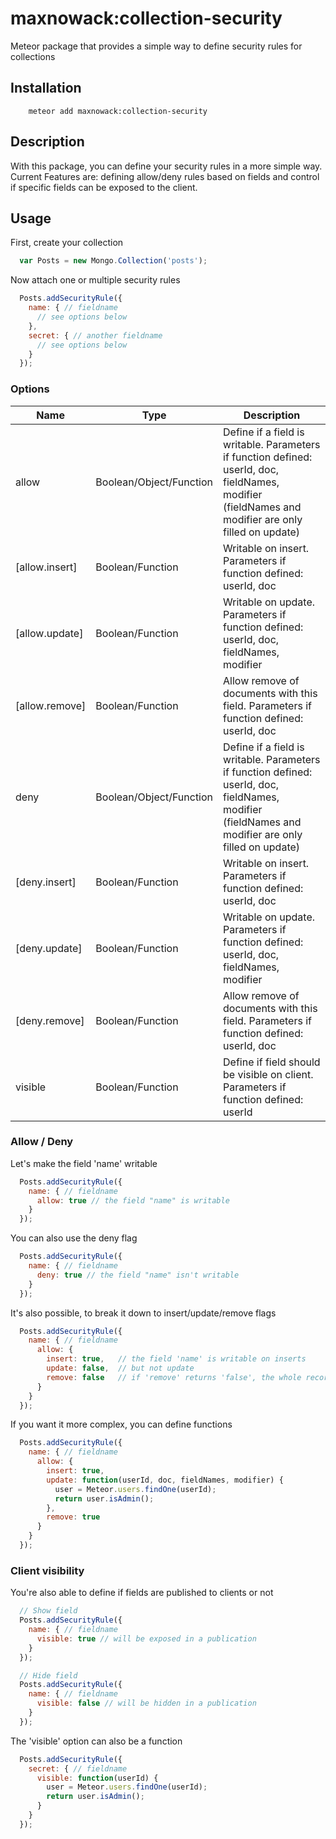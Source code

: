 # maxnowack:collection-security

Meteor package that provides a simple way to define security rules for collections

## Installation

```
    meteor add maxnowack:collection-security
```

## Description

With this package, you can define your security rules in a more simple way.
Current Features are: defining allow/deny rules based on fields and control if specific fields can be exposed to the client.

## Usage

First, create your collection
```javascript
  var Posts = new Mongo.Collection('posts');
```

Now attach one or multiple security rules
```javascript  
  Posts.addSecurityRule({
    name: { // fieldname
      // see options below
    },
    secret: { // another fieldname
      // see options below
    }
  });
```

### Options
|Name|Type|Description|
|----|----|-----------|
|allow|Boolean/Object/Function|Define if a field is writable. Parameters if function defined: userId, doc, fieldNames, modifier (fieldNames and modifier are only filled on update)|
|[allow.insert]|Boolean/Function|Writable on insert. Parameters if function defined: userId, doc|
|[allow.update]|Boolean/Function|Writable on update. Parameters if function defined: userId, doc, fieldNames, modifier|
|[allow.remove]|Boolean/Function|Allow remove of documents with this field. Parameters if function defined: userId, doc|
|deny|Boolean/Object/Function|Define if a field is writable. Parameters if function defined: userId, doc, fieldNames, modifier (fieldNames and modifier are only filled on update)|
|[deny.insert]|Boolean/Function|Writable on insert. Parameters if function defined: userId, doc|
|[deny.update]|Boolean/Function|Writable on update. Parameters if function defined: userId, doc, fieldNames, modifier|
|[deny.remove]|Boolean/Function|Allow remove of documents with this field. Parameters if function defined: userId, doc|
|visible|Boolean/Function|Define if field should be visible on client. Parameters if function defined: userId|

### Allow / Deny

Let's make the field 'name' writable
```javascript  
  Posts.addSecurityRule({
    name: { // fieldname
      allow: true // the field "name" is writable
    }
  });
```

You can also use the deny flag
```javascript  
  Posts.addSecurityRule({
    name: { // fieldname
      deny: true // the field "name" isn't writable
    }
  });
```

It's also possible, to break it down to insert/update/remove flags
```javascript  
  Posts.addSecurityRule({
    name: { // fieldname
      allow: {
        insert: true,   // the field 'name' is writable on inserts
        update: false,  // but not update
        remove: false   // if 'remove' returns 'false', the whole record cannot be deleted if the field is filled
      }
    }
  });
```


If you want it more complex, you can define functions
```javascript  
  Posts.addSecurityRule({
    name: { // fieldname
      allow: {
        insert: true,
        update: function(userId, doc, fieldNames, modifier) {
          user = Meteor.users.findOne(userId);
          return user.isAdmin();
        },
        remove: true
      }
    }
  });
```

### Client visibility

You're also able to define if fields are published to clients or not
```javascript  
  // Show field
  Posts.addSecurityRule({
    name: { // fieldname
      visible: true // will be exposed in a publication
    }
  });

  // Hide field
  Posts.addSecurityRule({
    name: { // fieldname
      visible: false // will be hidden in a publication
    }
  });
```

The 'visible' option can also be a function
```javascript  
  Posts.addSecurityRule({
    secret: { // fieldname
      visible: function(userId) {
        user = Meteor.users.findOne(userId);
        return user.isAdmin();
      }
    }
  });
```
